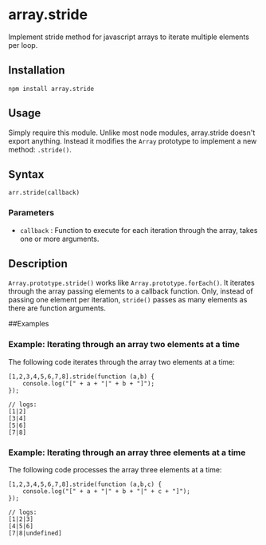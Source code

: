 # array.stride

Implement stride method for javascript arrays to iterate multiple elements per loop.

## Installation

    npm install array.stride

## Usage

Simply require this module. Unlike most node modules, array.stride doesn't export anything.
Instead it modifies the `Array` prototype to implement a new method: `.stride()`.

## Syntax

	arr.stride(callback)

### Parameters

- `callback` : Function to execute for each iteration through the array, takes one or more
  arguments. 
  
## Description

`Array.prototype.stride()` works like `Array.prototype.forEach()`. It iterates through the
array passing elements to a callback function. Only, instead of passing one element per
iteration, `stride()` passes as many elements as there are function arguments.

##Examples

### Example: Iterating through an array two elements at a time

The following code iterates through the array two elements at a time:

    [1,2,3,4,5,6,7,8].stride(function (a,b) {
	    console.log("[" + a + "|" + b + "]");
	});

    // logs:
    [1|2]
    [3|4]
    [5|6]
	[7|8]

### Example: Iterating through an array three elements at a time

The following code processes the array three elements at a time:


	[1,2,3,4,5,6,7,8].stride(function (a,b,c) {
		console.log("[" + a + "|" + b + "|" + c + "]");
	});

    // logs:
    [1|2|3]
    [4|5|6]
    [7|8|undefined]

